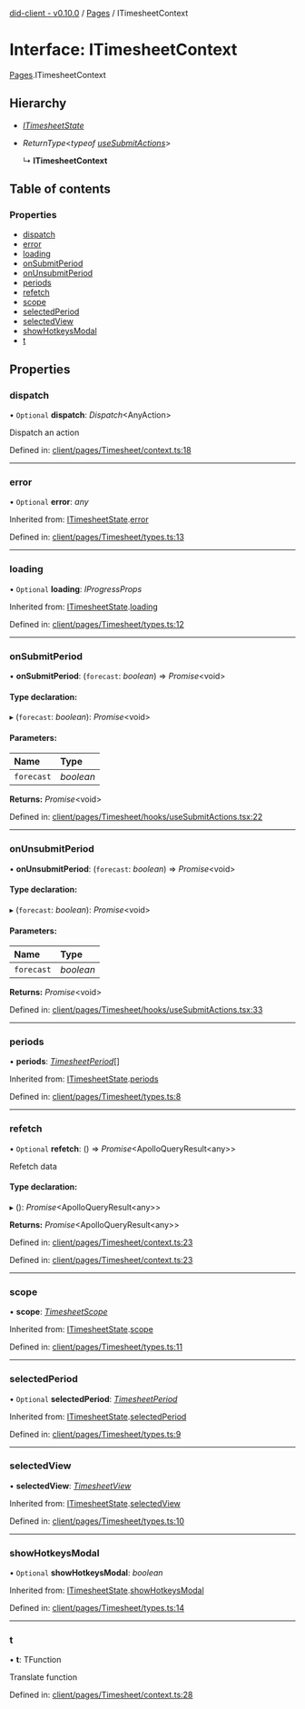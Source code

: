 [did-client - v0.10.0](../README.md) / [Pages](../modules/pages.md) / ITimesheetContext

# Interface: ITimesheetContext

[Pages](../modules/pages.md).ITimesheetContext

## Hierarchy

* [*ITimesheetState*](pages.itimesheetstate.md)

* *ReturnType*<*typeof* [*useSubmitActions*](../modules/pages.md#usesubmitactions)\>

  ↳ **ITimesheetContext**

## Table of contents

### Properties

- [dispatch](pages.itimesheetcontext.md#dispatch)
- [error](pages.itimesheetcontext.md#error)
- [loading](pages.itimesheetcontext.md#loading)
- [onSubmitPeriod](pages.itimesheetcontext.md#onsubmitperiod)
- [onUnsubmitPeriod](pages.itimesheetcontext.md#onunsubmitperiod)
- [periods](pages.itimesheetcontext.md#periods)
- [refetch](pages.itimesheetcontext.md#refetch)
- [scope](pages.itimesheetcontext.md#scope)
- [selectedPeriod](pages.itimesheetcontext.md#selectedperiod)
- [selectedView](pages.itimesheetcontext.md#selectedview)
- [showHotkeysModal](pages.itimesheetcontext.md#showhotkeysmodal)
- [t](pages.itimesheetcontext.md#t)

## Properties

### dispatch

• `Optional` **dispatch**: *Dispatch*<AnyAction\>

Dispatch an action

Defined in: [client/pages/Timesheet/context.ts:18](https://github.com/Puzzlepart/did/blob/dev/client/pages/Timesheet/context.ts#L18)

___

### error

• `Optional` **error**: *any*

Inherited from: [ITimesheetState](pages.itimesheetstate.md).[error](pages.itimesheetstate.md#error)

Defined in: [client/pages/Timesheet/types.ts:13](https://github.com/Puzzlepart/did/blob/dev/client/pages/Timesheet/types.ts#L13)

___

### loading

• `Optional` **loading**: *IProgressProps*

Inherited from: [ITimesheetState](pages.itimesheetstate.md).[loading](pages.itimesheetstate.md#loading)

Defined in: [client/pages/Timesheet/types.ts:12](https://github.com/Puzzlepart/did/blob/dev/client/pages/Timesheet/types.ts#L12)

___

### onSubmitPeriod

• **onSubmitPeriod**: (`forecast`: *boolean*) => *Promise*<void\>

#### Type declaration:

▸ (`forecast`: *boolean*): *Promise*<void\>

#### Parameters:

Name | Type |
:------ | :------ |
`forecast` | *boolean* |

**Returns:** *Promise*<void\>

Defined in: [client/pages/Timesheet/hooks/useSubmitActions.tsx:22](https://github.com/Puzzlepart/did/blob/dev/client/pages/Timesheet/hooks/useSubmitActions.tsx#L22)

___

### onUnsubmitPeriod

• **onUnsubmitPeriod**: (`forecast`: *boolean*) => *Promise*<void\>

#### Type declaration:

▸ (`forecast`: *boolean*): *Promise*<void\>

#### Parameters:

Name | Type |
:------ | :------ |
`forecast` | *boolean* |

**Returns:** *Promise*<void\>

Defined in: [client/pages/Timesheet/hooks/useSubmitActions.tsx:33](https://github.com/Puzzlepart/did/blob/dev/client/pages/Timesheet/hooks/useSubmitActions.tsx#L33)

___

### periods

• **periods**: [*TimesheetPeriod*](../classes/pages.timesheetperiod.md)[]

Inherited from: [ITimesheetState](pages.itimesheetstate.md).[periods](pages.itimesheetstate.md#periods)

Defined in: [client/pages/Timesheet/types.ts:8](https://github.com/Puzzlepart/did/blob/dev/client/pages/Timesheet/types.ts#L8)

___

### refetch

• `Optional` **refetch**: () => *Promise*<ApolloQueryResult<any\>\>

Refetch data

#### Type declaration:

▸ (): *Promise*<ApolloQueryResult<any\>\>

**Returns:** *Promise*<ApolloQueryResult<any\>\>

Defined in: [client/pages/Timesheet/context.ts:23](https://github.com/Puzzlepart/did/blob/dev/client/pages/Timesheet/context.ts#L23)

Defined in: [client/pages/Timesheet/context.ts:23](https://github.com/Puzzlepart/did/blob/dev/client/pages/Timesheet/context.ts#L23)

___

### scope

• **scope**: [*TimesheetScope*](../classes/pages.timesheetscope.md)

Inherited from: [ITimesheetState](pages.itimesheetstate.md).[scope](pages.itimesheetstate.md#scope)

Defined in: [client/pages/Timesheet/types.ts:11](https://github.com/Puzzlepart/did/blob/dev/client/pages/Timesheet/types.ts#L11)

___

### selectedPeriod

• `Optional` **selectedPeriod**: [*TimesheetPeriod*](../classes/pages.timesheetperiod.md)

Inherited from: [ITimesheetState](pages.itimesheetstate.md).[selectedPeriod](pages.itimesheetstate.md#selectedperiod)

Defined in: [client/pages/Timesheet/types.ts:9](https://github.com/Puzzlepart/did/blob/dev/client/pages/Timesheet/types.ts#L9)

___

### selectedView

• **selectedView**: [*TimesheetView*](../modules/pages.md#timesheetview)

Inherited from: [ITimesheetState](pages.itimesheetstate.md).[selectedView](pages.itimesheetstate.md#selectedview)

Defined in: [client/pages/Timesheet/types.ts:10](https://github.com/Puzzlepart/did/blob/dev/client/pages/Timesheet/types.ts#L10)

___

### showHotkeysModal

• `Optional` **showHotkeysModal**: *boolean*

Inherited from: [ITimesheetState](pages.itimesheetstate.md).[showHotkeysModal](pages.itimesheetstate.md#showhotkeysmodal)

Defined in: [client/pages/Timesheet/types.ts:14](https://github.com/Puzzlepart/did/blob/dev/client/pages/Timesheet/types.ts#L14)

___

### t

• **t**: TFunction

Translate function

Defined in: [client/pages/Timesheet/context.ts:28](https://github.com/Puzzlepart/did/blob/dev/client/pages/Timesheet/context.ts#L28)
